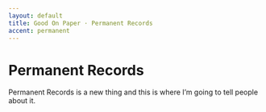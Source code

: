 ```yaml
---
layout: default
title: Good On Paper · Permanent Records 
accent: permanent
---
```


# Permanent Records

Permanent Records is a new thing and this is where I’m going to tell people about it.
